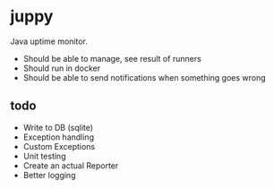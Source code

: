 # juppy

Java uptime monitor.

* Should be able to manage, see result of runners
* Should run in docker
* Should be able to send notifications when something goes wrong


## todo
* Write to DB (sqlite)
* Exception handling
* Custom Exceptions
* Unit testing
* Create an actual Reporter
* Better logging